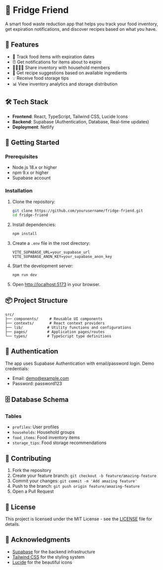 # 🌟 Fridge Friend

A smart food waste reduction app that helps you track your food inventory, get expiration notifications, and discover recipes based on what you have.

## 🚀 Features

- 📝 Track food items with expiration dates
- ⏰ Get notifications for items about to expire
- 👨‍👩‍👧‍👦 Share inventory with household members
- 🥘 Get recipe suggestions based on available ingredients
- 💡 Receive food storage tips
- 📊 View inventory analytics and storage distribution

## 🛠️ Tech Stack

- **Frontend**: React, TypeScript, Tailwind CSS, Lucide Icons
- **Backend**: Supabase (Authentication, Database, Real-time updates)
- **Deployment**: Netlify

## 🏁 Getting Started

### Prerequisites

- Node.js 18.x or higher
- npm 9.x or higher
- Supabase account

### Installation

1. Clone the repository:

   ```bash
   git clone https://github.com/yourusername/fridge-friend.git
   cd fridge-friend
   ```

2. Install dependencies:

   ```bash
   npm install
   ```

3. Create a `.env` file in the root directory:

   ```env
   VITE_SUPABASE_URL=your_supabase_url
   VITE_SUPABASE_ANON_KEY=your_supabase_anon_key
   ```

4. Start the development server:

   ```bash
   npm run dev
   ```

5. Open [http://localhost:5173](http://localhost:5173) in your browser.

## 📦 Project Structure

```
src/
├── components/     # Reusable UI components
├── contexts/       # React context providers
├── lib/           # Utility functions and configurations
├── pages/         # Application pages/routes
└── types/         # TypeScript type definitions
```

## 🔑 Authentication

The app uses Supabase Authentication with email/password login. Demo credentials:

- Email: demo@example.com
- Password: password123

## 🗄️ Database Schema

### Tables

- `profiles`: User profiles
- `households`: Household groups
- `food_items`: Food inventory items
- `storage_tips`: Food storage recommendations

## 🤝 Contributing

1. Fork the repository
2. Create your feature branch: `git checkout -b feature/amazing-feature`
3. Commit your changes: `git commit -m 'Add amazing feature'`
4. Push to the branch: `git push origin feature/amazing-feature`
5. Open a Pull Request

## 📝 License

This project is licensed under the MIT License - see the [LICENSE](LICENSE) file for details.

## 🙏 Acknowledgments

- [Supabase](https://supabase.com/) for the backend infrastructure
- [Tailwind CSS](https://tailwindcss.com/) for the styling system
- [Lucide](https://lucide.dev/) for the beautiful icons
